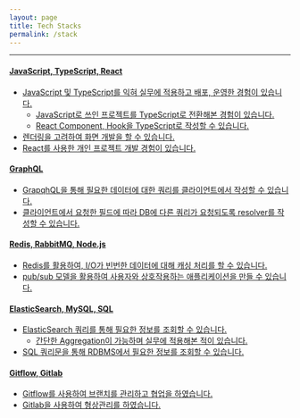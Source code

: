 ```yaml
---
layout: page
title: Tech Stacks
permalink: /stack
---
```


<a frameborder="0" data-theme="light" data-layers="1,2,3,4" data-stack-embed="true" href="https://embed.stackshare.io/stacks/embed/4e1ad1ba25c86ddba7397066ed011f"/><script async src="https://cdn1.stackshare.io/javascripts/client-code.js" charset="utf-8"></script>

---
#### JavaScript, TypeScript, React

- JavaScript 및 TypeScript를 익혀 실무에 적용하고 배포, 운영한 경험이 있습니다.
    - JavaScript로 쓰인 프로젝트를 TypeScript로 전환해본 경험이 있습니다.
    - React Component, Hook을 TypeScript로 작성할 수 있습니다.
- 렌더링을 고려하여 화면 개발을 할 수 있습니다.
- React를 사용한 개인 프로젝트 개발 경험이 있습니다.

#### GraphQL

- GrapqhQL을 통해 필요한 데이터에 대한 쿼리를 클라이언트에서 작성할 수 있습니다.
- 클라이언트에서 요청한 필드에 따라 DB에 다른 쿼리가 요청되도록 resolver를 작성할 수 있습니다.

#### Redis, RabbitMQ, Node.js

- Redis를 활용하여, I/O가 빈번한 데이터에 대해 캐싱 처리를 할 수 있습니다.
- pub/sub 모델을 활용하여 사용자와 상호작용하는 애플리케이션을 만들 수 있습니다.

#### ElasticSearch, MySQL, SQL

- ElasticSearch 쿼리를 통해 필요한 정보를 조회할 수 있습니다.
  - 간단한 Aggregation이 가능하며 실무에 적용해본 적이 있습니다.
- SQL 쿼리문을 통해 RDBMS에서 필요한 정보를 조회할 수 있습니다.

#### Gitflow, Gitlab

- Gitflow를 사용하여 브랜치를 관리하고 협업을 하였습니다.
- Gitlab을 사용하여 형상관리를 하였습니다.

